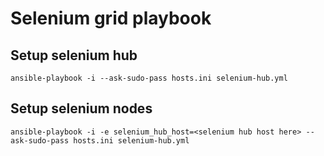# Selenium grid playbook

## Setup selenium hub

`ansible-playbook -i --ask-sudo-pass hosts.ini selenium-hub.yml`

## Setup selenium nodes

`ansible-playbook -i -e selenium_hub_host=<selenium hub host here> --ask-sudo-pass hosts.ini selenium-hub.yml`
